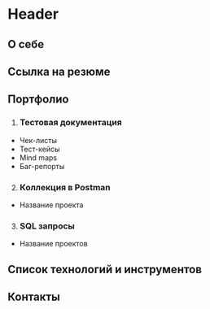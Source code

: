 # Header

## О себе

## Ссылка на резюме

## Портфолио

1. ### Тестовая документация

* Чек-листы
* Тест-кейсы
* Mind maps
* Баг-репорты

2. ### Коллекция в Postman

* Название проекта

3. ### SQL запросы

* Название проектов

## Список технологий и инструментов

## Контакты
